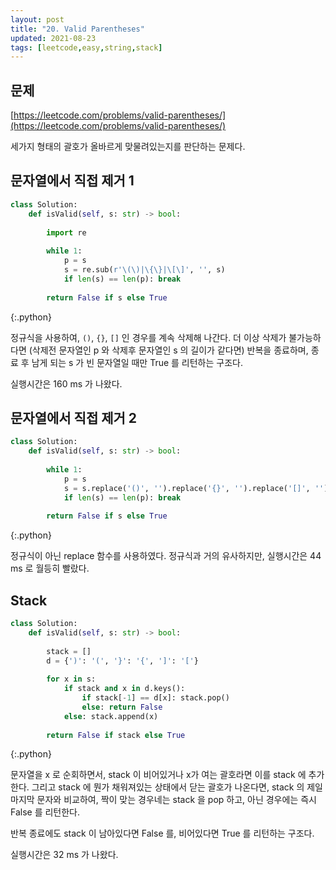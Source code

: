 ```yaml
---
layout: post
title: "20. Valid Parentheses"
updated: 2021-08-23
tags: [leetcode,easy,string,stack]
---
```


## 문제

[https://leetcode.com/problems/valid-parentheses/](https://leetcode.com/problems/valid-parentheses/)

세가지 형태의 괄호가 올바르게 맞물려있는지를 판단하는 문제다.

## 문자열에서 직접 제거 1

```py
class Solution:
    def isValid(self, s: str) -> bool:
        
        import re
        
        while 1:
            p = s
            s = re.sub(r'\(\)|\{\}|\[\]', '', s)
            if len(s) == len(p): break
                
        return False if s else True
```
{:.python}

정규식을 사용하여, `()`, `{}`, `[]` 인 경우를 계속 삭제해 나간다. 더 이상 삭제가 불가능하다면 (삭제전 문자열인 p 와 삭제후 문자열인 s 의 길이가 같다면) 반복을 종료하며, 종료 후 남게 되는 s 가 빈 문자열일 때만 True 를 리턴하는 구조다.

실행시간은 160 ms 가 나왔다.

## 문자열에서 직접 제거 2

```py
class Solution:
    def isValid(self, s: str) -> bool:
        
        while 1:
            p = s
            s = s.replace('()', '').replace('{}', '').replace('[]', '')
            if len(s) == len(p): break
                
        return False if s else True
```
{:.python}

정규식이 아닌 replace 함수를 사용하였다. 정규식과 거의 유사하지만, 실행시간은 44 ms 로 월등히 빨랐다.

## Stack

```py
class Solution:
    def isValid(self, s: str) -> bool:
        
        stack = []
        d = {')': '(', '}': '{', ']': '['}
        
        for x in s:
            if stack and x in d.keys():
                if stack[-1] == d[x]: stack.pop()
                else: return False
            else: stack.append(x)
                
        return False if stack else True
```
{:.python}

문자열을 x 로 순회하면서, stack 이 비어있거나 x가 여는 괄호라면 이를 stack 에 추가한다. 그리고 stack 에 뭔가 채워져있는 상태에서 닫는 괄호가 나온다면, stack 의 제일 마지막 문자와 비교하여, 짝이 맞는 경우네는 stack 을 pop 하고, 아닌 경우에는 즉시 False 를 리턴한다.

반복 종료에도 stack 이 남아있다면 False 를, 비어있다면 True 를 리턴하는 구조다.

실행시간은 32 ms 가 나왔다.